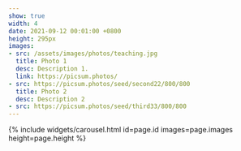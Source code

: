 ```yaml
---
show: true
width: 4
date: 2021-09-12 00:01:00 +0800
height: 295px
images:
- src: /assets/images/photos/teaching.jpg
  title: Photo 1
  desc: Description 1.
  link: https://picsum.photos/
- src: https://picsum.photos/seed/second22/800/800
  title: Photo 2
  desc: Description 2
- src: https://picsum.photos/seed/third33/800/800
---
```


{% include widgets/carousel.html id=page.id images=page.images height=page.height %}
